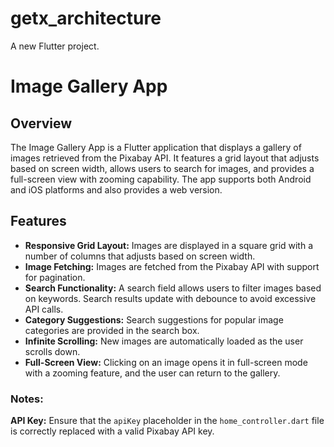 # getx_architecture

A new Flutter project.
# Image Gallery App

## Overview

The Image Gallery App is a Flutter application that displays a gallery of images retrieved from the Pixabay API. It features a grid layout that adjusts based on screen width, allows users to search for images, and provides a full-screen view with zooming capability. The app supports both Android and iOS platforms and also provides a web version.

## Features

- **Responsive Grid Layout:** Images are displayed in a square grid with a number of columns that adjusts based on screen width.
- **Image Fetching:** Images are fetched from the Pixabay API with support for pagination.
- **Search Functionality:** A search field allows users to filter images based on keywords. Search results update with debounce to avoid excessive API calls.
- **Category Suggestions:** Search suggestions for popular image categories are provided in the search box.
- **Infinite Scrolling:** New images are automatically loaded as the user scrolls down.
- **Full-Screen View:** Clicking on an image opens it in full-screen mode with a zooming feature, and the user can return to the gallery.

### Notes:

**API Key:** Ensure that the `apiKey` placeholder in the `home_controller.dart` file is correctly replaced with a valid Pixabay API key.
